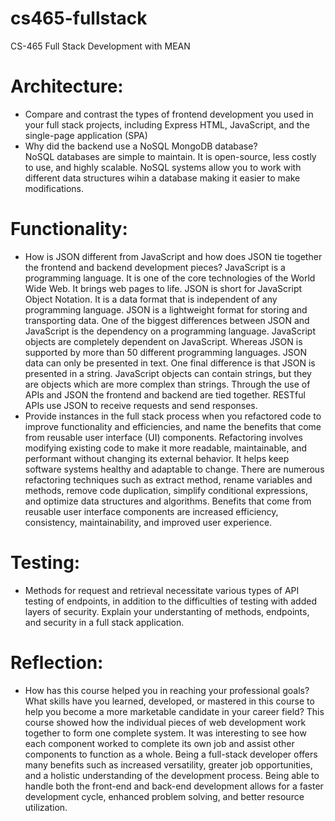 # cs465-fullstack
CS-465 Full Stack Development with MEAN
# Architecture:
- Compare and contrast the types of frontend development you used in your full stack projects, including Express HTML, JavaScript, and the single-page application (SPA)
- Why did the backend use a NoSQL MongoDB database?
    <br/>NoSQL databases are simple to maintain. It is open-source, less costly to use, and highly scalable. NoSQL systems allow you to work with different data structures        wihin a database making it easier to make modifications. 
# Functionality:
- How is JSON different from JavaScript and how does JSON tie together the frontend and backend development pieces?
      JavaScript is a programming language. It is one of the core technologies of the World Wide Web. It brings web pages to life. JSON is short for JavaScript Object          Notation. It is a data format that is independent of any programming language. JSON is a lightweight format for storing and transporting data. One of the biggest         differences between JSON and JavaScript is the dependency on a programming language. JavaScript objects are completely dependent on JavaScript. Whereas JSON is           supported by more than 50 different programming languages. JSON data can only be presented in text. One final difference is that JSON is presented in a string.           JavaScript objects can contain strings, but they are objects which are more complex than strings. Through the use of APIs and JSON the frontend and backend are           tied together. RESTful APIs use JSON to receive requests and send responses.
- Provide instances in the full stack process when you refactored code to improve functionality and efficiencies, and name the benefits that come from reusable user interface (UI) components.
      Refactoring involves modifying existing code to make it more readable, maintainable, and performant without changing its external behavior. It helps keep software systems healthy and adaptable to change. There are numerous refactoring techniques such as extract method, rename variables and methods, remove code duplication, simplify conditional expressions, and optimize data structures and algorithms. Benefits that come from reusable user interface components are increased efficiency, consistency, maintainability, and improved user experience. 
# Testing:
- Methods for request and retrieval necessitate various types of API testing of endpoints, in addition to the difficulties of testing with added layers of security. Explain your understanting of methods, endpoints, and security in a full stack application.
      
# Reflection:
- How has this course helped you in reaching your professional goals? What skills have you learned, developed, or mastered in this course to help you become a more marketable candidate in your career field?
      This course showed how the individual pieces of web development work together to form one complete system. It was interesting to see how each component worked to complete its own job and assist other components to function as a whole. Being a full-stack developer offers many benefits such as increased versatility, greater job opportunities, and a holistic understanding of the development process. Being able to handle both the front-end and back-end development allows for a faster development cycle, enhanced problem solving, and better resource utilization.
